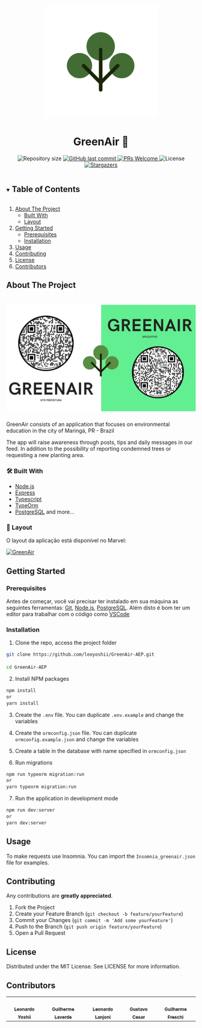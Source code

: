 <h1 align="center">
    <img alt="Green Air" title="Green Air" src="./assets/logo.png"  width='300px'/>
</h1>
<h1 align="center">GreenAir 🌳</h1>
<p align="center">
  <img alt="Repository size" src="https://img.shields.io/github/repo-size/leoyoshii/GreenAir-AEP-ADSIS5S-N-A">

  <a href="https://github.com/leoyoshii/GreenAir-AEP-ADSIS5S-N-A/commits/master">
    <img alt="GitHub last commit" src="https://img.shields.io/github/last-commit/leoyoshii/GreenAir-AEP-ADSIS5S-N-A">
  </a>
  <a href="http://makeapullrequest.com">
    <img src="https://img.shields.io/badge/progress-40%25-brightgreen.svg" alt="PRs Welcome">
  </a>
  <img alt="License" src="https://img.shields.io/badge/license-MIT-brightgreen">
   <a href="https://github.com/leoyoshii/GreenAir-AEP-ADSIS5S-N-A/stargazers">
    <img alt="Stargazers" src="https://img.shields.io/github/stars/leoyoshii/GreenAir-AEP-ADSIS5S-N-A?style=social">
  </a>
</p>

<details open="open">
  <summary><h2 style="display: inline-block">Table of Contents</h2></summary>
  <ol>
    <li>
      <a href="#about-the-project">About The Project</a>
      <ul>
        <li><a href="#🛠-built-with">Built With</a></li>
      </ul>
      <ul>
        <li><a href="#🎨-layout">Layout</a></li>
      </ul>
    </li>
    <li>
      <a href="#getting-started">Getting Started</a>
      <ul>
        <li><a href="#prerequisites">Prerequisites</a></li>
        <li><a href="#installation">Installation</a></li>
      </ul>
    </li>
    <li><a href="#usage">Usage</a></li>
    <li><a href="#contributing">Contributing</a></li>
    <li><a href="#license">License</a></li>
    <li><a href="#contributors">Contributors</a></li>
  </ol>
</details>

## About The Project

<h1 align="center">
    <img alt="Green Air" title="Green Air" src="./assets/EveryRun.jpg" />
</h1>

GreenAir consists of an application that focuses on environmental education in the city of Maringá, PR - Brazil

The app will raise awareness through posts, tips and daily messages in our feed. In addition to the possibility of reporting condemned trees or requesting a new planting area.

### 🛠 Built With

- [Node.js](https://nodejs.org/)
- [Express](https://expressjs.com/)
- [Typescript](https://www.typescriptlang.org/)
- [TypeOrm](https://typeorm.io/#/)
- [PostgreSQL](https://www.postgresql.org/)
  and more...

### 🎨 Layout

O layout da aplicação está disponível no Marvel:

<a href="https://marvelapp.com/prototype/gea0b50/screen/79895101">
  <img alt="GreenAir" src="https://img.shields.io/badge/Acessar%20Layout%20-Marvel-%2304D361">
</a>

## Getting Started

### Prerequisites

Antes de começar, você vai precisar ter instalado em sua máquina as seguintes ferramentas:
[Git](https://git-scm.com), [Node.js](https://nodejs.org/en/), [PostgreSQL](https://www.postgresql.org/).
Além disto é bom ter um editor para trabalhar com o código como [VSCode](https://code.visualstudio.com/)

### Installation

1. Clone the repo, access the project folder

```bash
git clone https://github.com/leoyoshii/GreenAir-AEP.git

cd GreenAir-AEP
```

2. Install NPM packages

```bash
npm install
or
yarn install
```

3. Create the `.env` file. You can duplicate `.env.example` and change the variables

4. Create the `ormconfig.json` file. You can duplicate `ormconfig.example.json` and change the variables

5. Create a table in the database with name specified in `ormconfig.json`

6. Run migrations

```bash
npm run typeorm migration:run
or
yarn typeorm migration:run
```

7. Run the application in development mode

```bash
npm run dev:server
or
yarn dev:server
```

## Usage

To make requests use Insomnia. You can import the `Insomnia_greenair.json` file for examples.

## Contributing

Any contributions are **greatly appreciated**.

1. Fork the Project
2. Create your Feature Branch (`git checkout -b feature/yourFeature`)
3. Commit your Changes (`git commit -m 'Add some yourFeature'`)
4. Push to the Branch (`git push origin feature/yourFeature`)
5. Open a Pull Request

## License

Distributed under the MIT License. See LICENSE for more information.

## Contributors

<table>
  <tr>
    <td align="center"><a href="https://github.com/leoyoshii"><img src="https://avatars.githubusercontent.com/u/45272849?s=400&u=49f4f6b9caafdcc7c1c859a1511ae02859311afc&v=4" width="100px;" alt=""/><br /><sub><b>Leonardo Yoshii</b></sub></a><br /></td>
    <td align="center"><a href="https://github.com/GuilhermeLaverde"><img src="https://avatars.githubusercontent.com/u/39174865?v=4" width="100px;" alt=""/><br /><sub><b>Guilherme Laverde</b></sub></a><br /></td>
    <td align="center"><a href="https://github.com/lanjoni01"><img src="https://avatars.githubusercontent.com/u/61387555?v=4" width="100px;" alt=""/><br /><sub><b>Leonardo Lanjoni</b></sub></a><br /></td>
    <td align="center"><a href="https://github.com/gustavo-cesar"><img src="https://avatars.githubusercontent.com/u/62450024?v=4" width="100px;" alt=""/><br /><sub><b>Gustavo Cesar</b></sub></a><br /></td>
    <td align="center"><a href="https://github.com/Guilherme-Freschi"><img src="https://avatars.githubusercontent.com/u/50874403?v=4" width="100px;" alt=""/><br /><sub><b>Guilherme Freschi</b></sub></a><br /></td>
  </tr>
